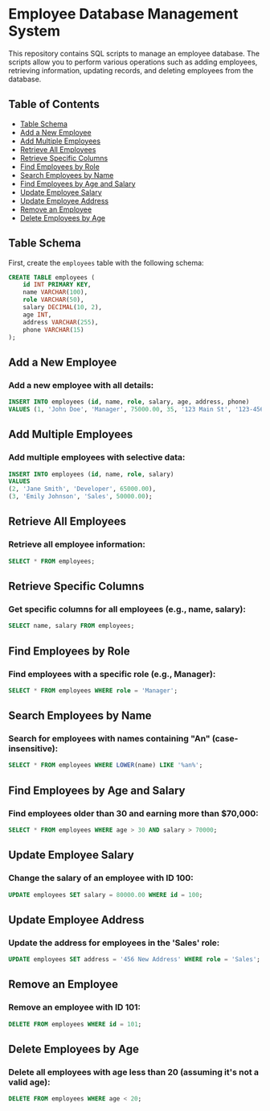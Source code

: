 # Employee Database Management System

This repository contains SQL scripts to manage an employee database. The scripts allow you to perform various operations such as adding employees, retrieving information, updating records, and deleting employees from the database.

## Table of Contents

- [Table Schema](#table-schema)
- [Add a New Employee](#add-a-new-employee)
- [Add Multiple Employees](#add-multiple-employees)
- [Retrieve All Employees](#retrieve-all-employees)
- [Retrieve Specific Columns](#retrieve-specific-columns)
- [Find Employees by Role](#find-employees-by-role)
- [Search Employees by Name](#search-employees-by-name)
- [Find Employees by Age and Salary](#find-employees-by-age-and-salary)
- [Update Employee Salary](#update-employee-salary)
- [Update Employee Address](#update-employee-address)
- [Remove an Employee](#remove-an-employee)
- [Delete Employees by Age](#delete-employees-by-age)

## Table Schema

First, create the `employees` table with the following schema:

```sql
CREATE TABLE employees (
    id INT PRIMARY KEY,
    name VARCHAR(100),
    role VARCHAR(50),
    salary DECIMAL(10, 2),
    age INT,
    address VARCHAR(255),
    phone VARCHAR(15)
);
```

## Add a New Employee
### Add a new employee with all details:
```sql
INSERT INTO employees (id, name, role, salary, age, address, phone)
VALUES (1, 'John Doe', 'Manager', 75000.00, 35, '123 Main St', '123-456-7890');
```
## Add Multiple Employees
### Add multiple employees with selective data:
```sql
INSERT INTO employees (id, name, role, salary)
VALUES 
(2, 'Jane Smith', 'Developer', 65000.00),
(3, 'Emily Johnson', 'Sales', 50000.00);
```

## Retrieve All Employees
### Retrieve all employee information:
```sql
SELECT * FROM employees;
```

## Retrieve Specific Columns
### Get specific columns for all employees (e.g., name, salary):
```sql
SELECT name, salary FROM employees;
```

## Find Employees by Role
### Find employees with a specific role (e.g., Manager):
```sql
SELECT * FROM employees WHERE role = 'Manager';
```

## Search Employees by Name
### Search for employees with names containing "An" (case-insensitive):
```sql
SELECT * FROM employees WHERE LOWER(name) LIKE '%an%';
```

## Find Employees by Age and Salary
### Find employees older than 30 and earning more than $70,000:
```sql
SELECT * FROM employees WHERE age > 30 AND salary > 70000;
```

## Update Employee Salary
### Change the salary of an employee with ID 100:
```sql
UPDATE employees SET salary = 80000.00 WHERE id = 100;
```

## Update Employee Address
### Update the address for employees in the 'Sales' role:
```sql
UPDATE employees SET address = '456 New Address' WHERE role = 'Sales';
```

## Remove an Employee
### Remove an employee with ID 101:
```sql
DELETE FROM employees WHERE id = 101;
```

## Delete Employees by Age
### Delete all employees with age less than 20 (assuming it's not a valid age):
```sql
DELETE FROM employees WHERE age < 20;
```











